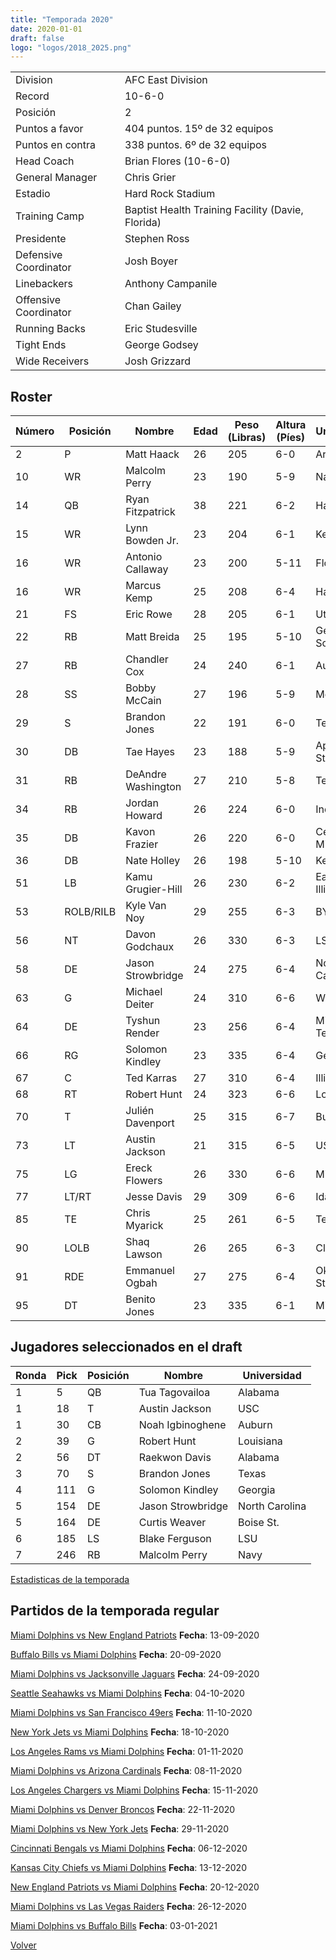 ```yaml
---
title: "Temporada 2020"
date: 2020-01-01
draft: false
logo: "logos/2018_2025.png"
---
```


|                      |                      |
|-------------------------|---------------------------|
| Division               | AFC East Division            |
| Record                 | 10-6-0              |
| Posición               | 2            |
| Puntos a favor         | 404 puntos. 15º de 32 equipos           |
| Puntos en contra       | 338 puntos. 6º de 32 equipos       |
| Head Coach             | Brian Flores (10-6-0)               |
| General Manager        | Chris Grier      |
| Estadio                | Hard Rock Stadium             |
| Training Camp          | Baptist Health Training Facility (Davie, Florida)        |
| Presidente | Stephen Ross |
| Defensive Coordinator | Josh Boyer |
| Linebackers | Anthony Campanile |
| Offensive Coordinator | Chan Gailey |
| Running Backs | Eric Studesville |
| Tight Ends | George Godsey |
| Wide Receivers | Josh Grizzard |


## Roster

| Número | Posición | Nombre           | Edad | Peso (Libras) | Altura (Píes) | Universidad          |
|--------|----------|------------------|------|---------------|---------------|----------------------|
| 2 | P | Matt Haack | 26 | 205 | 6-0 | Arizona St. |
| 10 | WR | Malcolm Perry | 23 | 190 | 5-9 | Navy |
| 14 | QB | Ryan Fitzpatrick | 38 | 221 | 6-2 | Harvard |
| 15 | WR | Lynn Bowden Jr. | 23 | 204 | 6-1 | Kentucky |
| 16 | WR | Antonio Callaway | 23 | 200 | 5-11 | Florida |
| 16 | WR | Marcus Kemp | 25 | 208 | 6-4 | Hawaii |
| 21 | FS | Eric Rowe | 28 | 205 | 6-1 | Utah |
| 22 | RB | Matt Breida | 25 | 195 | 5-10 | Georgia Southern |
| 27 | RB | Chandler Cox | 24 | 240 | 6-1 | Auburn |
| 28 | SS | Bobby McCain | 27 | 196 | 5-9 | Memphis |
| 29 | S | Brandon Jones | 22 | 191 | 6-0 | Texas |
| 30 | DB | Tae Hayes | 23 | 188 | 5-9 | Appalachian St. |
| 31 | RB | DeAndre Washington | 27 | 210 | 5-8 | Texas Tech |
| 34 | RB | Jordan Howard | 26 | 224 | 6-0 | Indiana |
| 35 | DB | Kavon Frazier | 26 | 220 | 6-0 | Central Michigan |
| 36 | DB | Nate Holley | 26 | 198 | 5-10 | Kent St. |
| 51 | LB | Kamu Grugier-Hill | 26 | 230 | 6-2 | Eastern Illinois |
| 53 | ROLB/RILB | Kyle Van Noy | 29 | 255 | 6-3 | BYU |
| 56 | NT | Davon Godchaux | 26 | 330 | 6-3 | LSU |
| 58 | DE | Jason Strowbridge | 24 | 275 | 6-4 | North Carolina |
| 63 | G | Michael Deiter | 24 | 310 | 6-6 | Wisconsin |
| 64 | DE | Tyshun Render | 23 | 256 | 6-4 | Middle Tenn. St. |
| 66 | RG | Solomon Kindley | 23 | 335 | 6-4 | Georgia |
| 67 | C | Ted Karras | 27 | 310 | 6-4 | Illinois |
| 68 | RT | Robert Hunt | 24 | 323 | 6-6 | Louisiana |
| 70 | T | Julién Davenport | 25 | 315 | 6-7 | Bucknell |
| 73 | LT | Austin Jackson | 21 | 315 | 6-5 | USC |
| 75 | LG | Ereck Flowers | 26 | 330 | 6-6 | Miami (FL) |
| 77 | LT/RT | Jesse Davis | 29 | 309 | 6-6 | Idaho |
| 85 | TE | Chris Myarick | 25 | 261 | 6-5 | Temple |
| 90 | LOLB | Shaq Lawson | 26 | 265 | 6-3 | Clemson |
| 91 | RDE | Emmanuel Ogbah | 27 | 275 | 6-4 | Oklahoma St. |
| 95 | DT | Benito Jones | 23 | 335 | 6-1 | Mississippi |


## Jugadores seleccionados en el draft

| Ronda | Pick | Posición | Nombre           | Universidad          |
|-------|------|----------|------------------|----------------------|
| 1 | 5 | QB | Tua Tagovailoa | Alabama |
| 1 | 18 | T | Austin Jackson | USC |
| 1 | 30 | CB | Noah Igbinoghene | Auburn |
| 2 | 39 | G | Robert Hunt | Louisiana |
| 2 | 56 | DT | Raekwon Davis | Alabama |
| 3 | 70 | S | Brandon Jones | Texas |
| 4 | 111 | G | Solomon Kindley | Georgia |
| 5 | 154 | DE | Jason Strowbridge | North Carolina |
| 5 | 164 | DE | Curtis Weaver | Boise St. |
| 6 | 185 | LS | Blake Ferguson | LSU |
| 7 | 246 | RB | Malcolm Perry | Navy |



[Estadisticas de la temporada](/historia/stats/2020)

## Partidos de la temporada regular

[Miami Dolphins vs New England Patriots](/historia/partidos/mia-ne-20200913) **Fecha**: 13-09-2020

[Buffalo Bills vs Miami Dolphins](/historia/partidos/buf-mia-20200920) **Fecha**: 20-09-2020

[Miami Dolphins vs Jacksonville Jaguars](/historia/partidos/mia-jax-20200924) **Fecha**: 24-09-2020

[Seattle Seahawks vs Miami Dolphins](/historia/partidos/sea-mia-20201004) **Fecha**: 04-10-2020

[Miami Dolphins vs San Francisco 49ers](/historia/partidos/mia-sf-20201011) **Fecha**: 11-10-2020

[New York Jets vs Miami Dolphins](/historia/partidos/nyj-mia-20201018) **Fecha**: 18-10-2020

[Los Angeles Rams vs Miami Dolphins](/historia/partidos/lar-mia-20201101) **Fecha**: 01-11-2020

[Miami Dolphins vs Arizona Cardinals](/historia/partidos/mia-ari-20201108) **Fecha**: 08-11-2020

[Los Angeles Chargers vs Miami Dolphins](/historia/partidos/lac-mia-20201115) **Fecha**: 15-11-2020

[Miami Dolphins vs Denver Broncos](/historia/partidos/mia-den-20201122) **Fecha**: 22-11-2020

[Miami Dolphins vs New York Jets](/historia/partidos/mia-nyj-20201129) **Fecha**: 29-11-2020

[Cincinnati Bengals vs Miami Dolphins](/historia/partidos/cin-mia-20201206) **Fecha**: 06-12-2020

[Kansas City Chiefs vs Miami Dolphins](/historia/partidos/kc-mia-20201213) **Fecha**: 13-12-2020

[New England Patriots vs Miami Dolphins](/historia/partidos/ne-mia-20201220) **Fecha**: 20-12-2020

[Miami Dolphins vs Las Vegas Raiders](/historia/partidos/mia-lv-20201226) **Fecha**: 26-12-2020

[Miami Dolphins vs Buffalo Bills](/historia/partidos/mia-buf-20210103) **Fecha**: 03-01-2021





[Volver](/historia)